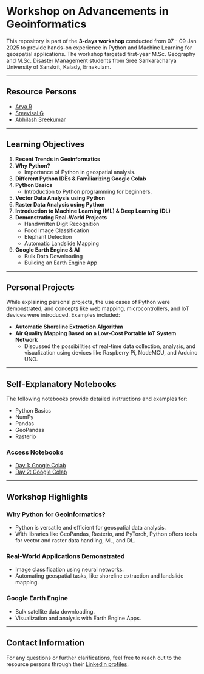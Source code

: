 # Workshop on Advancements in Geoinformatics

This repository is part of the **3-days workshop** conducted from 07 - 09 Jan 2025 to provide hands-on experience in Python and Machine Learning for geospatial applications. The workshop targeted first-year M.Sc. Geography and M.Sc. Disaster Management students from Sree Sankaracharya University of Sanskrit, Kalady, Ernakulam.

---

## **Resource Persons**

- [Arya R](https://www.linkedin.com/in/arya2000/)
- [Sreevisal G](https://www.linkedin.com/in/sreevisal/)
- [Abhilash Sreekumar](https://www.linkedin.com/in/abhilash-sreekumar/)

---

## **Learning Objectives**

1. **Recent Trends in Geoinformatics**
2. **Why Python?**
   - Importance of Python in geospatial analysis.
3. **Different Python IDEs & Familiarizing Google Colab**
4. **Python Basics**
   - Introduction to Python programming for beginners.
5. **Vector Data Analysis using Python**
6. **Raster Data Analysis using Python**
7. **Introduction to Machine Learning (ML) & Deep Learning (DL)**
8. **Demonstrating Real-World Projects**
   - Handwritten Digit Recognition
   - Food Image Classification
   - Elephant Detection
   - Automatic Landslide Mapping
9. **Google Earth Engine & AI**
   - Bulk Data Downloading
   - Building an Earth Engine App

---

## **Personal Projects**

While explaining personal projects, the use cases of Python were demonstrated, and concepts like web mapping, microcontrollers, and IoT devices were introduced. Examples included:

- **Automatic Shoreline Extraction Algorithm**
- **Air Quality Mapping Based on a Low-Cost Portable IoT System Network**
  - Discussed the possibilities of real-time data collection, analysis, and visualization using devices like Raspberry Pi, NodeMCU, and Arduino UNO.

---

## **Self-Explanatory Notebooks**

The following notebooks provide detailed instructions and examples for:

- Python Basics
- NumPy
- Pandas
- GeoPandas
- Rasterio

### Access Notebooks

- [Day 1: Google Colab](https://colab.research.google.com/drive/11-FJGQwIc0izR7yUZ3kHzn09TGJ4jJVZ)
- [Day 2: Google Colab](https://colab.research.google.com/drive/1Kyhfwl4a-4d8iICd4JQb_e7eAzxw5f_W#scrollTo=Yedd8bT__m0E)

---

## **Workshop Highlights**

### **Why Python for Geoinformatics?**
- Python is versatile and efficient for geospatial data analysis.
- With libraries like GeoPandas, Rasterio, and PyTorch, Python offers tools for vector and raster data handling, ML, and DL.

### **Real-World Applications Demonstrated**
- Image classification using neural networks.
- Automating geospatial tasks, like shoreline extraction and landslide mapping.

### **Google Earth Engine**
- Bulk satellite data downloading.
- Visualization and analysis with Earth Engine Apps.

---

## **Contact Information**
For any questions or further clarifications, feel free to reach out to the resource persons through their [LinkedIn profiles](#resource-persons).
